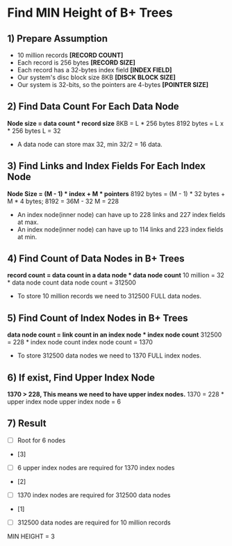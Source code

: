 ﻿# Find MIN Height of B+ Trees

## 1) Prepare Assumption
- 10 million records  **[RECORD COUNT]**
- Each record is 256 bytes **[RECORD SIZE]**
- Each record has a 32-bytes index field **[INDEX FIELD]**
- Our system's disc block size 8KB **[DISCK BLOCK SIZE]**
- Our system is 32-bits, so the pointers are 4-bytes **[POINTER SIZE]**

## 2) Find Data Count For Each Data Node

**Node size = data count * record size**
	8KB = L * 256 bytes
	8192 bytes = L x * 256 bytes
	L = 32

- A data node can store max 32, min 32/2 = 16 data.

## 3) Find Links and Index Fields For Each Index Node 

**Node Size = (M - 1) * index + M * pointers** 
	8192 bytes = (M - 1) * 32  bytes + M * 4 bytes;
	8192 = 36M - 32
	M = 228
	
- An index node(inner node) can have up to 228 links and 227 index fields at max.
- An index node(inner node) can have up to 114 links and 223 index fields at min.

## 4) Find Count of Data Nodes in B+ Trees
**record count = data count in a data node * data node count**
	10 million = 32 * data node count
	data node count =  312500

- To store 10 million records we need to 312500 FULL data nodes.

## 5) Find Count of Index Nodes in B+ Trees

**data node count = link count in an index node * index node count**
	312500 = 228 * index node count
	index node count = 1370

- To store 312500 data nodes we need to 1370  FULL index nodes.

## 6) If exist, Find Upper Index Node

**1370 > 228, This  means we need to have upper index nodes.**
	1370 = 228 * upper index node
	upper index node = 6

## 7) Result

 - [ ] Root for 6 nodes
 - [3] 
 - [ ] 6 upper index nodes are required for 1370 index nodes
 - [2] 
 - [ ]  1370 index nodes are required for 312500 data nodes
 - [1] 							
 - [ ]  312500 data nodes are required for 10 million records

MIN HEIGHT = 3
	
 
